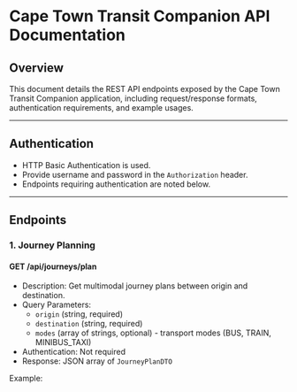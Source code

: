# Cape Town Transit Companion API Documentation

## Overview

This document details the REST API endpoints exposed by the Cape Town Transit Companion application, including request/response formats, authentication requirements, and example usages.

---

## Authentication

- HTTP Basic Authentication is used.
- Provide username and password in the `Authorization` header.
- Endpoints requiring authentication are noted below.

---

## Endpoints

### 1. Journey Planning

#### GET /api/journeys/plan

- Description: Get multimodal journey plans between origin and destination.
- Query Parameters:
  - `origin` (string, required)
  - `destination` (string, required)
  - `modes` (array of strings, optional) - transport modes (BUS, TRAIN, MINIBUS_TAXI)
- Authentication: Not required
- Response: JSON array of `JourneyPlanDTO`

Example:

